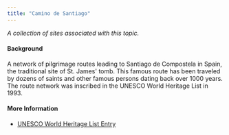 ```yaml
---
title: "Camino de Santiago"
---
```



*A collection of sites associated with this topic.*

#### Background

A network of pilgrimage routes leading to Santiago de Compostela in Spain, the traditional site of St. James' tomb.  This famous route has been traveled by dozens of saints and other famous persons dating back over 1000 years.  The route network was inscribed in the UNESCO World Heritage List in 1993.

#### More Information
* [UNESCO World Heritage List Entry](https://whc.unesco.org/en/list/669/)




